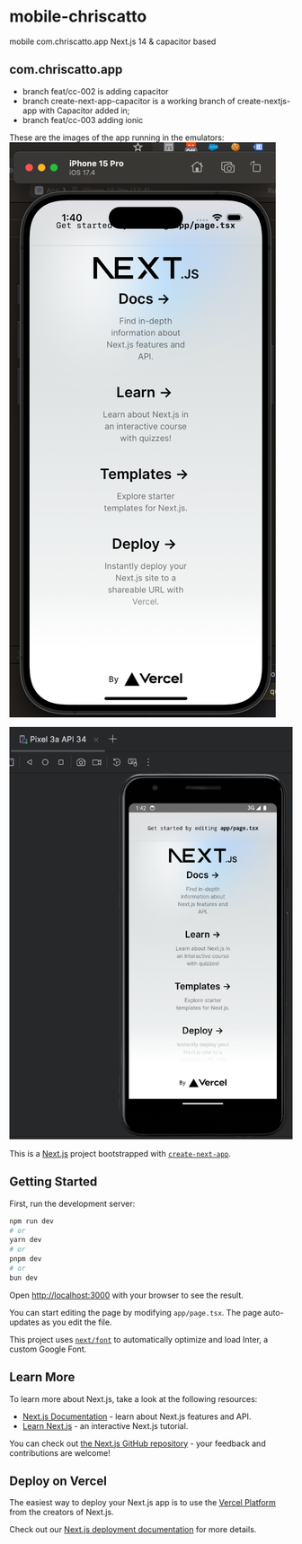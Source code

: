 # mobile-chriscatto
mobile com.chriscatto.app Next.js 14 &amp; capacitor based

## com.chriscatto.app

* branch feat/cc-002 is adding capacitor
* branch create-next-app-capacitor is a working branch of create-nextjs-app with Capacitor added in;
* branch feat/cc-003 adding ionic 

These are the images of the app running in the emulators:
![ChrisCatto.com NextJS Mobile Capacitor Ios Screenshot](https://github.com/ccatto/media-files/blob/main/NextJS/ChrisCatto-NextJS-Mobile-Capacitor-IOS-ScreenShot.png?raw=true)

![ChrisCatto.com NextJS Mobile Capacitor Android Screenshot](https://github.com/ccatto/media-files/blob/main/NextJS/ChrisCatto-NextJS-Mobile-Capacitor-Android-ScreenShot.png.png?raw=true)


This is a [Next.js](https://nextjs.org/) project bootstrapped with [`create-next-app`](https://github.com/vercel/next.js/tree/canary/packages/create-next-app).

## Getting Started

First, run the development server:

```bash
npm run dev
# or
yarn dev
# or
pnpm dev
# or
bun dev
```

Open [http://localhost:3000](http://localhost:3000) with your browser to see the result.

You can start editing the page by modifying `app/page.tsx`. The page auto-updates as you edit the file.

This project uses [`next/font`](https://nextjs.org/docs/basic-features/font-optimization) to automatically optimize and load Inter, a custom Google Font.

## Learn More

To learn more about Next.js, take a look at the following resources:

- [Next.js Documentation](https://nextjs.org/docs) - learn about Next.js features and API.
- [Learn Next.js](https://nextjs.org/learn) - an interactive Next.js tutorial.

You can check out [the Next.js GitHub repository](https://github.com/vercel/next.js/) - your feedback and contributions are welcome!

## Deploy on Vercel

The easiest way to deploy your Next.js app is to use the [Vercel Platform](https://vercel.com/new?utm_medium=default-template&filter=next.js&utm_source=create-next-app&utm_campaign=create-next-app-readme) from the creators of Next.js.

Check out our [Next.js deployment documentation](https://nextjs.org/docs/deployment) for more details.
